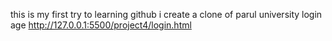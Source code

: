 this is my first try to learning github
i create a clone of parul university login age 
http://127.0.0.1:5500/project4/login.html
